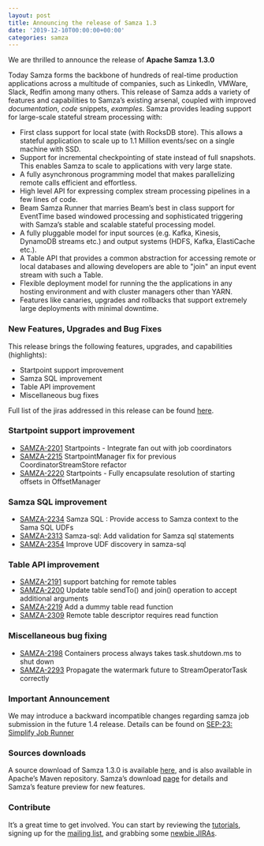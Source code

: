 ```yaml
---
layout: post
title: Announcing the release of Samza 1.3
date: '2019-12-10T00:00:00+00:00'
categories: samza
---
```

We are thrilled to announce the release of <strong>Apache Samza 1.3.0</strong><br />
<p>
Today Samza forms the backbone of hundreds of real-time production applications across a multitude of companies, such as LinkedIn, VMWare, Slack, Redfin among many others. 
This release of Samza adds a variety of features and capabilities to Samza&rsquo;s existing arsenal, coupled with improved <em>documentation</em>, <em>code</em> snippets, <em>examples</em>.
Samza provides leading support for large-scale stateful stream processing with:
</p>

<ul>
<li>First class support for local state (with RocksDB store). This allows a stateful application to scale up to 1.1 Million events/sec on a single machine with SSD.</li>
<li>Support for incremental checkpointing of state instead of full snapshots. This enables Samza to scale to applications with very large state.</li>
<li>A fully asynchronous programming model that makes parallelizing remote calls efficient and effortless.</li>
<li>High level API for expressing complex stream processing pipelines in a few lines of code.</li>
<li>Beam Samza Runner that marries Beam’s best in class support for EventTime based windowed processing and sophisticated triggering with Samza’s stable and scalable stateful processing model. </li>
<li>A fully pluggable model for input sources (e.g. Kafka, Kinesis, DynamoDB streams etc.) and output systems (HDFS, Kafka, ElastiCache etc.).</li>
<li>A Table API that provides a common abstraction for accessing remote or local databases and allowing developers are able to "join" an input event stream with such a Table.</li>
<li>Flexible deployment model for running the the applications in any hosting environment and with cluster managers other than YARN.</li>
<li>Features like canaries, upgrades and rollbacks that support extremely large deployments with minimal downtime.</li>
</ul>

<h3>New Features, Upgrades and Bug Fixes</h3>

This release brings the following features, upgrades, and capabilities (highlights):
<ul>
  <li> Startpoint support improvement</li>
  <li> Samza SQL improvement</li>
  <li> Table API improvement</li>
  <li> Miscellaneous bug fixes</li>
</ul>

Full list of the jiras addressed in this release can be found <a href="https://issues.apache.org/jira/browse/SAMZA-2354?jql=project%20%3D%20%22SAMZA%22%20and%20fixVersion%20in%20(1.3)">here</a>.

<h3>Startpoint support improvement</h3>

<ul>

<li><a href="https://issues.apache.org/jira/browse/SAMZA-2201">SAMZA-2201</a> Startpoints - Integrate fan out with job coordinators</li>
<li><a href="https://issues.apache.org/jira/browse/SAMZA-2215">SAMZA-2215</a> StartpointManager fix for previous CoordinatorStreamStore refactor</li>
<li><a href="https://issues.apache.org/jira/browse/SAMZA-2220">SAMZA-2220</a> Startpoints - Fully encapsulate resolution of starting offsets in OffsetManager</li>

</ul>

<h3>Samza SQL improvement</h3>

<ul>
<li><a href="https://issues.apache.org/jira/browse/SAMZA-2234">SAMZA-2234</a> Samza SQL : Provide access to Samza context to the Sama SQL UDFs</li>
<li><a href="https://issues.apache.org/jira/browse/SAMZA-2313">SAMZA-2313</a> Samza-sql: Add validation for Samza sql statements</li>
<li><a href="https://issues.apache.org/jira/browse/SAMZA-2354">SAMZA-2354</a> Improve UDF discovery in samza-sql</li>
</ul>

<h3>Table API improvement</h3>

<ul>
<li><a href="https://issues.apache.org/jira/browse/SAMZA-2191">SAMZA-2191</a> support batching for remote tables</li>
<li><a href="https://issues.apache.org/jira/browse/SAMZA-2200">SAMZA-2200</a> Update table sendTo() and join() operation to accept additional arguments</li>
<li><a href="https://issues.apache.org/jira/browse/SAMZA-2219">SAMZA-2219</a> Add a dummy table read function</li>
<li><a href="https://issues.apache.org/jira/browse/SAMZA-2309">SAMZA-2309</a> Remote table descriptor requires read function</li>
</ul>

<h3>Miscellaneous bug fixing</h3>

<ul>
<li><a href="https://issues.apache.org/jira/browse/SAMZA-2198">SAMZA-2198</a> Containers process always takes task.shutdown.ms to shut down</li>
<li><a href="https://issues.apache.org/jira/browse/SAMZA-2293">SAMZA-2293</a> Propagate the watermark future to StreamOperatorTask correctly</li>
</ul>

<h3>Important Announcement</h3>
<p>We may introduce a backward incompatible changes regarding samza job submission in the future 1.4 release. Details can be found on <a href="https://cwiki.apache.org/confluence/display/SAMZA/SEP-23%3A+Simplify+Job+Runner">SEP-23: Simplify Job Runner</a></p>

<h3>Sources downloads</h3>
<p>A source download of Samza 1.3.0 is available <a href="https://dist.apache.org/repos/dist/release/samza/1.3.0/">here</a>, and is also available in Apache’s Maven repository. Samza’s download <a href="https://samza.apache.org/startup/download/">page</a> for details and Samza’s feature preview for new features. </p>


<h3>Contribute</h3>

It’s a great time to get involved. You can start by reviewing the <a href="http://samza.apache.org/startup/preview/#try-it-out">tutorials</a>, signing up for the <a href="http://samza.apache.org/community/mailing-lists.html">mailing list</a>, and grabbing some <a href="https://issues.apache.org/jira/issues/?jql=project%20%3D%20SAMZA%20AND%20labels%20%3D%20newbie%20AND%20status%20%3D%20Open">newbie JIRAs</a>. 

